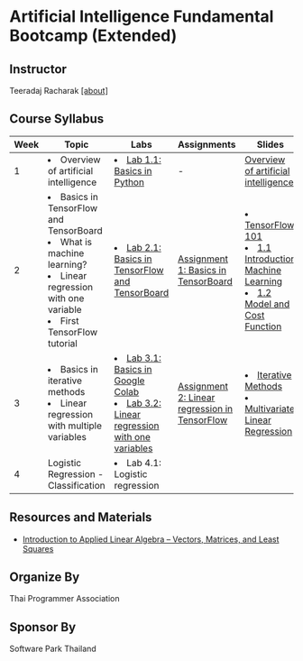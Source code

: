 # Artificial Intelligence Fundamental Bootcamp (Extended)

## Instructor
Teeradaj Racharak [[about]](http://xlives.github.io/about-me.html)

## Course Syllabus

|   Week   | Topic |  Labs |  Assignments | Slides                |
|----------|-------|-------|--------------|-----------|
| 1   |<li>Overview of artificial intelligence</li>| <li>[Lab 1.1: Basics in Python]()</li>| - | [Overview of artificial intelligence](https://drive.google.com/file/d/1CT4pFyiq9zniV8t0IcLoqbBe-lnLyJtD/view)
| 2   | <li>Basics in TensorFlow and TensorBoard</li> <li>What is machine learning?</li><li>Linear regression with one variable</li><li>First TensorFlow tutorial</li>  | <li>[Lab 2.1: Basics in TensorFlow and TensorBoard]()</li>| [Assignment 1: Basics in TensorBoard]() | <li>[TensorFlow 101](https://drive.google.com/open?id=1lAfQ4R9mwoKGpTG5SOQkkENAJfFR97z2)</li><li>[1.1 Introduction Machine Learning](https://drive.google.com/open?id=1R3y3_QL-ZNxeHOosk5z1Vnt0fwx8h7nK)</li><li>[1.2 Model and Cost Function](https://drive.google.com/open?id=1CIwRHvirm87axEpKU9U1f-JlnBCOpxJq)</li>|
| 3 | <li>Basics in iterative methods</li><li>Linear regression with multiple variables</li> | <li>[Lab 3.1: Basics in Google Colab](https://drive.google.com/open?id=1NCQPAsDa_zoJ_Leib1gqZXRkuxLUbtAN)</li><li>[Lab 3.2: Linear regression with one variables](https://drive.google.com/open?id=1mFCwxtwQnd6mfm5XF-dkgoe_K2WbsR9b)</li> | [Assignment 2: Linear regression in TensorFlow](https://drive.google.com/open?id=11-l3fle7w_gYMgH_Cjyob6ncnpa17QKE) | <li>[Iterative Methods](https://drive.google.com/open?id=1Y9dTcc97vcu68cQdgjDMR8P9EuGknmHH)</li><li>[Multivariate Linear Regression](https://drive.google.com/open?id=1lE26GuNXmxcnuVuaoHoW-7Q5vuNWjU1i)</li>
| 4 | Logistic Regression - Classification | <li>Lab 4.1: Logistic regression</li>

## Resources and Materials
- [Introduction to Applied Linear Algebra – Vectors, Matrices, and Least Squares](http://vmls-book.stanford.edu/?fbclid=IwAR1uTQWhTcc8Z9ttDQcu-qqn1hbL_VXbWA8W-EWWyyt7yLdz5vUAOyha9jg)

## Organize By
Thai Programmer Association

## Sponsor By
Software Park Thailand
